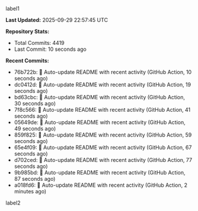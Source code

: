 
label1 
<!-- ACTIVITY_START -->
**Last Updated:** 2025-09-29 22:57:45 UTC

**Repository Stats:**
- Total Commits: 4419
- Last Commit: 10 seconds ago

**Recent Commits:**
- 76b722b: 🤖 Auto-update README with recent activity (GitHub Action, 10 seconds ago)
- dc0412d: 🤖 Auto-update README with recent activity (GitHub Action, 19 seconds ago)
- bd63cbc: 🤖 Auto-update README with recent activity (GitHub Action, 30 seconds ago)
- 7f8c566: 🤖 Auto-update README with recent activity (GitHub Action, 41 seconds ago)
- 05649de: 🤖 Auto-update README with recent activity (GitHub Action, 49 seconds ago)
- 859f825: 🤖 Auto-update README with recent activity (GitHub Action, 59 seconds ago)
- 65e4f09: 🤖 Auto-update README with recent activity (GitHub Action, 67 seconds ago)
- d702ced: 🤖 Auto-update README with recent activity (GitHub Action, 77 seconds ago)
- 9b985bd: 🤖 Auto-update README with recent activity (GitHub Action, 87 seconds ago)
- a018fd6: 🤖 Auto-update README with recent activity (GitHub Action, 2 minutes ago)
<!-- ACTIVITY_END -->

label2
